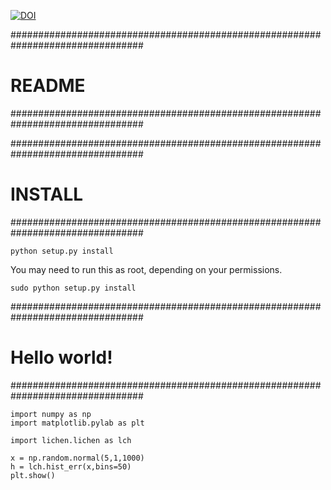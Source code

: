 [![DOI](https://zenodo.org/badge/12589/mattbellis/lichen.svg)](http://dx.doi.org/10.5281/zenodo.17256)

################################################################################
# README
################################################################################

################################################################################
# INSTALL
################################################################################

    python setup.py install

You may need to run this as root, depending on your permissions.

    sudo python setup.py install

################################################################################
# Hello world!
################################################################################

    import numpy as np
    import matplotlib.pylab as plt

    import lichen.lichen as lch

    x = np.random.normal(5,1,1000)
    h = lch.hist_err(x,bins=50)
    plt.show()



